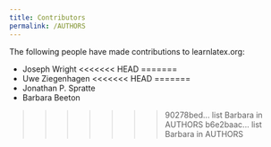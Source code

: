 ```yaml
---
title: Contributors
permalink: /AUTHORS
---
```


The following people have made contributions to learnlatex.org:

- Joseph Wright
<<<<<<< HEAD
=======
- Uwe Ziegenhagen
<<<<<<< HEAD
=======
- Jonathan P. Spratte
- Barbara Beeton

>>>>>>> 90278bed... list Barbara in AUTHORS
>>>>>>> b6e2baac... list Barbara in AUTHORS
